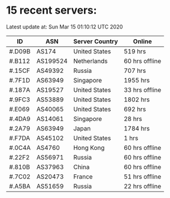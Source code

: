 # 15 recent servers:

Latest update at: Sun Mar 15 01:10:12 UTC 2020

| ID | ASN | Server Country | Online |
| -- | --- | -------------- | ------ |
| #.D09B | AS174 | United States | 519 hrs |
| #.B112 | AS199524 | Netherlands | 60 hrs offline |
| #.15CF | AS49392 | Russia | 707 hrs |
| #.7F1D | AS63949 | Singapore | 1955 hrs |
| #.187A | AS19527 | United States | 33 hrs offline |
| #.9FC3 | AS53889 | United States | 1802 hrs |
| #.E069 | AS40065 | United States | 692 hrs |
| #.4DA9 | AS14061 | Singapore | 28 hrs |
| #.2A79 | AS63949 | Japan | 1784 hrs |
| #.F7DA | AS45102 | United States | 1 hrs |
| #.0C4A | AS4760 | Hong Kong | 60 hrs offline |
| #.22F2 | AS56971 | Russia | 60 hrs offline |
| #.810B | AS37963 | China | 60 hrs offline |
| #.7C02 | AS20473 | France | 51 hrs offline |
| #.A5BA | AS51659 | Russia | 22 hrs offline |

